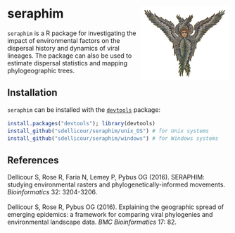 seraphim <img src="unix_OS/man/logo_seraphim.png" align="right" alt="" width="200" />
===============

`seraphim` is a R package for investigating the impact of environmental factors on the dispersal history and dynamics of viral lineages. The package can also be used to estimate dispersal statistics and mapping phylogeographic trees.

## Installation
`seraphim` can be installed with the [`devtools`](https://github.com/hadley/devtools) package:
```R
install.packages("devtools"); library(devtools)
install_github("sdellicour/seraphim/unix_OS") # for Unix systems
install_github("sdellicour/seraphim/windows") # for Windows systems
```

## References
Dellicour S, Rose R, Faria N, Lemey P, Pybus OG (2016). SERAPHIM: studying environmental rasters and phylogenetically-informed movements. _Bioinformatics_ 32: 3204-3206. <br /><br />
Dellicour S, Rose R, Pybus OG (2016). Explaining the geographic spread of emerging epidemics: a framework for comparing viral phylogenies and environmental landscape data. _BMC Bioinformatics_ 17: 82.
